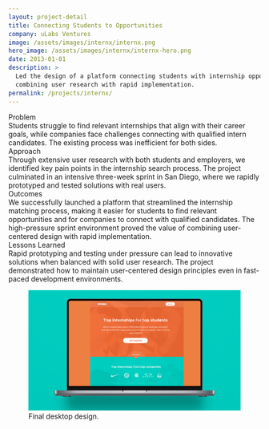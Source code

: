 ```yaml
---
layout: project-detail
title: Connecting Students to Opportunities
company: uLabs Ventures
image: /assets/images/internx/internx.png
hero_image: /assets/images/internx/internx-hero.png
date: 2013-01-01
description: >
  Led the design of a platform connecting students with internship opportunities,
  combining user research with rapid implementation.
permalink: /projects/internx/
---
```


<div class="project-grid">
  <div class="grid-headline">Problem</div>
  <div class="grid-content">
    Students struggle to find relevant internships that align with their career goals, while companies face challenges connecting with qualified intern candidates. The existing process was inefficient for both sides.
  </div>
  
  <div class="grid-headline">Approach</div>
  <div class="grid-content">
    Through extensive user research with both students and employers, we identified key pain points in the internship search process. The project culminated in an intensive three-week sprint in San Diego, where we rapidly prototyped and tested solutions with real users.
  </div>

  <div class="grid-headline">Outcomes</div>
  <div class="grid-content">
    We successfully launched a platform that streamlined the internship matching process, making it easier for students to find relevant opportunities and for companies to connect with qualified candidates. The high-pressure sprint environment proved the value of combining user-centered design with rapid implementation.
  </div>

  <div class="grid-headline">Lessons Learned</div>
  <div class="grid-content">
    Rapid prototyping and testing under pressure can lead to innovative solutions when balanced with solid user research. The project demonstrated how to maintain user-centered design principles even in fast-paced development environments.
  </div>
</div>
<figure class="project-image">
  <img src="/assets/images/internx/hero-2.png" alt="Screenshot of the final desktop design for internx matching plattform">
  <figcaption>Final desktop design.</figcaption>
</figure>